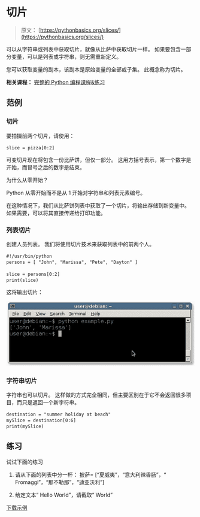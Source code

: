 # 切片

> 原文： [https://pythonbasics.org/slices/](https://pythonbasics.org/slices/)

可以从字符串或列表中获取切片，就像从比萨中获取切片一样。
如果要包含一部分变量，可以是列表或字符串，则无需重新定义。

您可以获取变量的副本，该副本是原始变量的全部或子集。 此概念称为切片。

**相关课程：** [完整的 Python 编程课程&练习](https://gum.co/dcsp)

## 范例

### 切片

要拍摄前两个切片，请使用：

```
slice = pizza[0:2]

```

可变切片现在将包含一份比萨饼，但仅一部分。 这用方括号表示，第一个数字是开始，而冒号之后的数字是结束。

为什么从零开始？

Python 从零开始而不是从 1 开始对字符串和列表元素编号。

在这种情况下，我们从比萨饼列表中获取了一个切片，将输出存储到新变量中。
如果需要，可以将其直接传递给打印功能。

### 列表切片

创建人员列表。 我们将使用切片技术来获取列表中的前两个人。

```
#!/usr/bin/python
persons = [ "John", "Marissa", "Pete", "Dayton" ]

slice = persons[0:2]
print(slice)

```

这将输出切片：

![python slice](img/3fad49c52b48a78b153387af8ec57421.jpg)

### 字符串切片

字符串也可以切片。 这样做的方式完全相同，但主要区别在于它不会返回很多项目，而只是返回一个新字符串。

```
destination = "summer holiday at beach"
mySlice = destination[0:6]
print(mySlice)

```

## 练习

试试下面的练习

1.  请从下面的列表中分一杯：
    披萨= [“夏威夷”，“意大利辣香肠”，“ Fromaggi”，“那不勒那”，“迪亚沃利”]

2.  给定文本“ Hello World”，请截取“ World”

[下载示例](https://gum.co/dcsp)